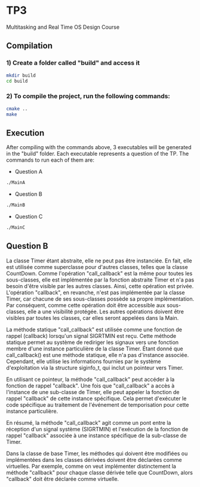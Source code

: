 # TP3
Multitasking and Real Time OS Design Course

##  Compilation

### 1) Create a folder called "build" and access it

```bash
mkdir build
cd build
```

### 2) To compile the project, run the following commands:

```bash
cmake ..
make
```

## Execution

After compiling with the commands above, 3 executables will be generated in the "build" folder. Each executable represents a question of the TP. The commands to run each of them are:

- Question A
```bash
./MainA
```

- Question B
```bash
./MainB
```

- Question C
```bash
./MainC
```

## Question B
La classe Timer étant abstraite, elle ne peut pas être instanciée. En fait, elle est utilisée comme superclasse pour d'autres classes, telles que la classe CountDown. Comme l'opération "call_callback" est la même pour toutes les sous-classes, elle est implémentée par la fonction abstraite Timer et n'a pas besoin d'être visible par les autres classes. Ainsi, cette opération est privée. L'opération "callback", en revanche, n'est pas implémentée par la classe Timer, car chacune de ses sous-classes possède sa propre implémentation. Par conséquent, comme cette opération doit être accessible aux sous-classes, elle a une visibilité protégée.
Les autres opérations doivent être visibles par toutes les classes, car elles seront appelées dans la Main.

La méthode statique "call_callback" est utilisée comme une fonction de rappel (callback) lorsqu'un signal SIGRTMIN est reçu. Cette méthode statique permet au système de rediriger les signaux vers une fonction membre d'une instance particulière de la classe Timer. Étant donné que call_callback() est une méthode statique, elle n'a pas d'instance associée. Cependant, elle utilise les informations fournies par le système d'exploitation via la structure siginfo_t, qui inclut un pointeur vers Timer.

En utilisant ce pointeur, la méthode "call_callback" peut accéder à la fonction de rappel "callback". Une fois que "call_callback" a accès à l'instance de une sub-classe de Timer, elle peut appeler la fonction de rappel "callback" de cette instance spécifique.
Cela permet d'exécuter le code spécifique au traitement de l'événement de temporisation pour cette instance particulière.

En résumé, la méthode "call_callback" agit comme un pont entre la réception d'un signal système (SIGRTMIN) et l'exécution de la fonction de rappel "callback" associée à une instance spécifique de la sub-classe de Timer.

Dans la classe de base Timer, les méthodes qui doivent être modifiées ou implémentées dans les classes dérivées doivent être déclarées comme virtuelles. Par exemple, comme on veut implémenter distinctement la méthode "callback" pour chaque classe dérivée telle que CountDown, alors "callback" doit être déclarée comme virtuelle.

